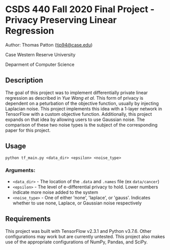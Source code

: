# CSDS 440 Fall 2020 Final Project - Privacy Preserving Linear Regression
Author: Thomas Patton (<tjp94@case.edu>)

Case Western Reserve University

Deparment of Computer Science

## Description
The goal of this project was to implement differentially private linear regression as described in *Yue Wang et al.* This form of privacy is dependent on a peturbation of the objective function, usually by injecting Laplacian noise. This project implements this idea with a 1-layer network in TensorFlow with a custom objective function. Additionally, this project expands on that idea by allowing users to use Gaussian noise. The comparison of these two noise types is the subject of the corresponding paper for this project.

## Usage
``python tf_main.py <data_dir> <epsilon> <noise_type>``

### Arguments:
* ``<data_dir>`` - The location of the ``.data`` and ``.names`` file (ex ``data/cancer``)
* ``<epsilon>`` - The level of e-differential privacy to hold. Lower numbers indicate more noise added to the system
* ``<noise_type>`` - One of either 'none', 'laplace', or 'gauss'. Indicates whether to use none, Laplace, or Gaussian noise respectively

## Requirements
This project was built with TensorFlow v2.3.1 and Python v3.7.6. Other configurations may work but are currently untested. This project also makes use of the appropriate configurations of NumPy, Pandas, and SciPy.


